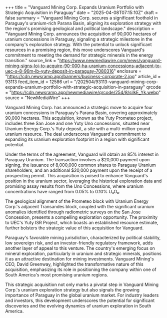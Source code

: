 +++
title = "Vanguard Mining Corp. Expands Uranium Portfolio with Strategic Acquisition in Paraguay"
date = "2025-04-08T07:15:10Z"
draft = false
summary = "Vanguard Mining Corp. secures a significant foothold in Paraguay's uranium-rich Parana Basin, aligning its exploration strategy with the region's promising geological and political landscape."
description = "Vanguard Mining Corp. announces the acquisition of 90,000 hectares of uranium concessions in Paraguay, signaling a strategic milestone in the company's exploration strategy. With the potential to unlock significant resources in a promising region, this move underscores Vanguard's commitment to meeting the demand for strategic minerals in the energy transition."
source_link = "https://www.newmediawire.com/news/vanguard-mining-signs-loi-to-acquire-90-000-ha-uranium-concessions-adjacent-to-uec-s-8-96m-lb-yuty-deposit-in-paraguay-7080316"
enclosure = "https://cdn.newsramp.app/banners/business-corporate-2.jpg"
article_id = 93113
feed_item_id = 12586
url = "/202504/93113-vanguard-mining-corp-expands-uranium-portfolio-with-strategic-acquisition-in-paraguay"
qrcode = "https://cdn.newsramp.app/newmediawire/qrcode/254/8/silkE_Yk.webp"
source = "NewMediaWire"
+++

<p>Vanguard Mining Corp. has announced a strategic move to acquire four uranium concessions in Paraguay's Parana Basin, covering approximately 90,000 hectares. This acquisition, known as the Yuty Prometeo project, includes three San Jose and one Yuty Uno concessions, situated near Uranium Energy Corp.'s Yuty deposit, a site with a multi-million-pound uranium resource. The deal underscores Vanguard's commitment to expanding its uranium exploration footprint in a region with significant potential.</p><p>Under the terms of the agreement, Vanguard will obtain an 85% interest in Paraguay Uranium. The transaction involves a $20,000 payment upon signing, the issuance of 8,000,000 common shares to Paraguay Uranium shareholders, and an additional $20,000 payment upon the receipt of a prospecting permit. This acquisition is poised to enhance Vanguard's position in the uranium sector, leveraging the historical exploration data and promising assay results from the Uno Concessions, where uranium concentrations have ranged from 0.05% to 0.10% U₃O₈.</p><p>The geological alignment of the Prometeo block with Uranium Energy Corp.'s adjacent Transandes block, coupled with the significant uranium anomalies identified through radiometric surveys on the San Jose Concession, presents a compelling exploration opportunity. The proximity to UEC's Yuty ISR Project, which boasts an established resource estimate, further bolsters the strategic value of this acquisition for Vanguard.</p><p>Paraguay's favorable mining jurisdiction, characterized by political stability, low sovereign risk, and an investor-friendly regulatory framework, adds another layer of appeal to this venture. The country's emerging focus on mineral exploration, particularly in uranium and strategic minerals, positions it as an attractive destination for mining investments. Vanguard Mining's CEO, David Greenway, highlighted the transformative nature of this acquisition, emphasizing its role in positioning the company within one of South America's most promising uranium regions.</p><p>This strategic acquisition not only marks a pivotal step in Vanguard Mining Corp.'s uranium exploration strategy but also signals the growing importance of Paraguay in the global uranium market. For industry leaders and investors, this development underscores the potential for significant discoveries and the evolving dynamics of uranium exploration in South America.</p>